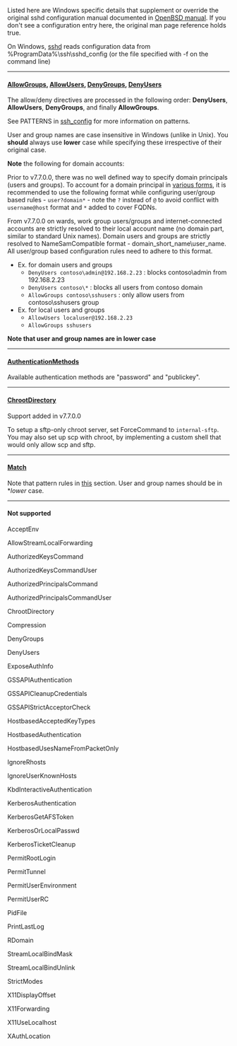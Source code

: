 Listed here are Windows specific details that supplement or override the original sshd configuration manual documented in [OpenBSD manual](https://man.openbsd.org/sshd_config). If you don't see a configuration entry here, the original man page reference holds true.

On Windows, [sshd](https://man.openbsd.org/sshd) reads configuration data from %ProgramData%\ssh\sshd_config (or the file specified with -f on the command line)
_______
#### [AllowGroups](https://man.openbsd.org/sshd_config#AllowGroups), [AllowUsers](https://man.openbsd.org/sshd_config#AllowUsers), [DenyGroups](https://man.openbsd.org/sshd_config#DenyGroups), [DenyUsers](https://man.openbsd.org/sshd_config#DenyUsers)
The allow/deny directives are processed in the following order: **DenyUsers**, **AllowUsers**, **DenyGroups**, and finally **AllowGroups**. 

See PATTERNS in [ssh_config](http://man.openbsd.org/ssh_config.5#PATTERNS) for more information on patterns.

User and group names are case insensitive in Windows (unlike in Unix). You **should** always use **lower** case while specifying these irrespective of their original case.  

**Note** the following for domain accounts:

Prior to v7.7.0.0, there was no well defined way to specify domain principals (users and groups). To account for a domain principal in [various forms](https://msdn.microsoft.com/en-us/library/windows/desktop/ms724268(v=vs.85).aspx), it is recommended to use the following format while configuring user/group based rules - `user?domain*` - note the `?` instead of `@` to avoid conflict with `username@host` format and `*` added to cover FQDNs.

From v7.7.0.0 on wards, work group users/groups and internet-connected accounts are strictly resolved to their local account name (no domain part, similar to standard Unix names). Domain users and groups are strictly resolved to NameSamCompatible format - domain_short_name\user_name. All user/group based configuration rules need to adhere to this format. 

- Ex. for domain users and groups
  - `DenyUsers contoso\admin@192.168.2.23` : blocks contoso\admin from 192.168.2.23
  - `DenyUsers contoso\*`  : blocks all users from contoso domain
  - `AllowGroups contoso\sshusers` : only allow users from contoso\sshusers group
- Ex. for local users and groups
  - `AllowUsers localuser@192.168.2.23`
  - `AllowGroups sshusers`

**Note that user and group names are in lower case**

______
#### [AuthenticationMethods](https://man.openbsd.org/sshd_config#AuthenticationMethods)
Available authentication methods are "password" and "publickey".
______
#### [ChrootDirectory](https://man.openbsd.org/sshd_config#ChrootDirectory)
Support added in v7.7.0.0

To setup a sftp-only chroot server, set ForceCommand to `internal-sftp`. You may also set up scp with chroot, by implementing a custom shell that would only allow scp and sftp. 

______
#### [Match](https://man.openbsd.org/sshd_config#Match)
Note that pattern rules in [this](https://github.com/PowerShell/Win32-OpenSSH/wiki/sshd_config#allowgroups-allowusers-denygroups-denyusers) section. User and group names should be in **lower* case.
______
#### Not supported
AcceptEnv

AllowStreamLocalForwarding

AuthorizedKeysCommand

AuthorizedKeysCommandUser

AuthorizedPrincipalsCommand

AuthorizedPrincipalsCommandUser

ChrootDirectory

Compression

DenyGroups

DenyUsers

ExposeAuthInfo

GSSAPIAuthentication

GSSAPICleanupCredentials

GSSAPIStrictAcceptorCheck

HostbasedAcceptedKeyTypes

HostbasedAuthentication

HostbasedUsesNameFromPacketOnly

IgnoreRhosts

IgnoreUserKnownHosts

KbdInteractiveAuthentication

KerberosAuthentication

KerberosGetAFSToken

KerberosOrLocalPasswd

KerberosTicketCleanup

PermitRootLogin

PermitTunnel

PermitUserEnvironment

PermitUserRC

PidFile

PrintLastLog

RDomain

StreamLocalBindMask

StreamLocalBindUnlink

StrictModes

X11DisplayOffset

X11Forwarding

X11UseLocalhost

XAuthLocation







